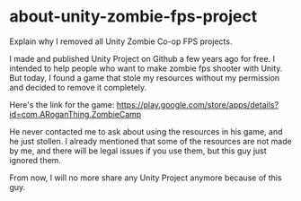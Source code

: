 # about-unity-zombie-fps-project
Explain why I removed all Unity Zombie Co-op FPS projects.

I made and published Unity Project on Github a few years ago for free. I intended to help people who want to make zombie fps shooter with Unity. But today, I found a game that stole my resources without my permission and decided to remove it completely.

Here's the link for the game:
https://play.google.com/store/apps/details?id=com.ARoganThing.ZombieCamp

He never contacted me to ask about using the resources in his game, and he just stollen. I already mentioned that some of the resources are not made by me, and there will be legal issues if you use them, but this guy just ignored them.

From now, I will no more share any Unity Project anymore because of this guy.
